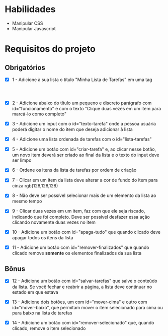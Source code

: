 # Habilidades

- Manipular CSS
- Manipular Javascript

# Requisitos do projeto

## Obrigatórios

- [x] 1 - Adicione à sua lista o título "Minha Lista de Tarefas" em uma tag <header>

- [x]  2 - Adicione abaixo do título um pequeno e discreto parágrafo com id="funcionamento" e com o texto "Clique duas vezes em um item para marcá-lo como completo"

- [x]  3 - Adicione um input com o id="texto-tarefa" onde a pessoa usuária poderá digitar o nome do item que deseja adicionar à lista

- [x]  4 - Adicione uma lista ordenada de tarefas com o id="lista-tarefas"

- [x]  5 - Adicione um botão com id="criar-tarefa" e, ao clicar nesse botão, um novo item deverá ser criado ao final da lista e o texto do input deve ser limpo

- [x]  6 - Ordene os itens da lista de tarefas por ordem de criação

- [x]  7 - Clicar em um item da lista deve alterar a cor de fundo do item para cinza rgb(128,128,128)

- [x]  8 - Não deve ser possível selecionar mais de um elemento da lista ao mesmo tempo

- [x]  9 - Clicar duas vezes em um item, faz com que ele seja riscado, indicando que foi completo. Deve ser possível desfazer essa ação clicando novamente duas vezes no item

- [x]  10 - Adicione um botão com id="apaga-tudo" que quando clicado deve apagar todos os itens da lista

- [x]  11 - Adicione um botão com id="remover-finalizados" que quando clicado remove **somente** os elementos finalizados da sua lista

## Bônus

- [x]  12 - Adicione um botão com id="salvar-tarefas" que salve o conteúdo da lista. Se você fechar e reabrir a página, a lista deve continuar no estado em que estava

- [x]  13 - Adicione dois botões, um com id="mover-cima" e outro com id="mover-baixo", que permitam mover o item selecionado para cima ou para baixo na lista de tarefas

- [x]  14 - Adicione um botão com id="remover-selecionado" que, quando clicado, remove o item selecionado
